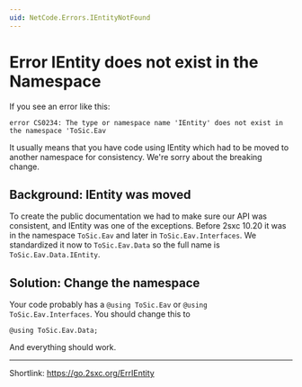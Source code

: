 ```yaml
---
uid: NetCode.Errors.IEntityNotFound
---
```


# Error IEntity does not exist in the Namespace

If you see an error like this:

```text
error CS0234: The type or namespace name 'IEntity' does not exist in the namespace 'ToSic.Eav
```

It usually means that you have code using IEntity which had to be moved to another namespace for consistency. We're sorry about the breaking change.

## Background: IEntity was moved

To create the public documentation we had to make sure our API was consistent, and IEntity was one of the exceptions. Before 2sxc 10.20 it was in the namespace `ToSic.Eav` and later in `ToSic.Eav.Interfaces`. We standardized it now to `ToSic.Eav.Data` so the full name is `ToSic.Eav.Data.IEntity`.

## Solution: Change the namespace

Your code probably has a `@using ToSic.Eav` or `@using ToSic.Eav.Interfaces`. You should change this to

```razor
@using ToSic.Eav.Data;
```

And everything should work.

---

Shortlink: <https://go.2sxc.org/ErrIEntity>
